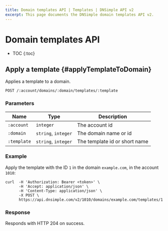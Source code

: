 ```yaml
---
title: Domain templates API | Templates | DNSimple API v2
excerpt: This page documents the DNSimple domain templates API v2.
---
```


# Domain templates API

* TOC
{:toc}


## Apply a template {#applyTemplateToDomain}

Applies a template to a domain.

~~~
POST /:account/domains/:domain/templates/:template
~~~

### Parameters

Name | Type | Description
-----|------|------------
`:account` | `integer` | The account id
`:domain` | `string`, `integer` | The domain name or id
`:template` | `string`, `integer` | The template id or short name

### Example

Apply the template with the ID `1` in the domain `example.com`, in the account `1010`:

~~~
curl  -H 'Authorization: Bearer <token>' \
      -H 'Accept: application/json' \
      -H 'Content-Type: application/json' \
      -X POST \
      https://api.dnsimple.com/v2/1010/domains/example.com/templates/1
~~~

### Response

Responds with HTTP 204 on success.

